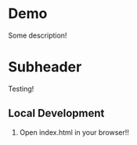 # Demo 

Some description!
# Subheader

Testing!

## Local Development

1.  Open index.html in your browser!!